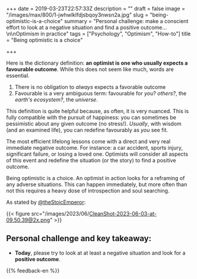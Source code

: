 +++
date = 2019-03-23T22:57:33Z
description = ""
draft = false
image = "/images/max/800/1-jwhwlklfdjsbqoy3nwsn2a.jpg"
slug = "being-optimistic-is-a-choice"
summary = "Personal challenge: make a conscient effort to look at a negative situation and find a positive outcome…\n\nOptimism in practice"
tags = ["Psychology", "Optimism", "How-to"]
title = "Being optimistic is a choice"

+++


Here is the dictionary definition: **an optimist is one who usually expects a favourable outcome**. While this does not seem like much, words are essential.

1. There is no obligation to _always_ expects a favorable outcome
2. Favourable is a very ambiguous term: favourable for _you_? _others?_, the _earth's ecosystem?_, the _universe_.

This definition is quite helpful because, as often, it is very nuanced. This is fully compatible with the pursuit of happiness: you can sometimes be pessimistic about any given outcome (no stress!). _Usually_, with wisdom (and an examined life), you can redefine favourably as _you_ see fit.

The most efficient lifelong lessons come with a direct and very real immediate negative outcome. For instance: a car accident, sports injury, significant failure, or losing a loved one. Optimists will consider all aspects of this event and redefine the situation (or the story) to find a positive outcome.

Being optimistic is a choice. An optimist in action looks for a reframing of any adverse situations. This can happen immediately, but more often than not this requires a heavy dose of introspection and soul searching.

As stated by [@theStoicEmperor](https://twitter.com/TheStoicEmperor):

{{< figure src="/images/2023/06/CleanShot-2023-06-03-at-09.50.39@2x.png" >}}

## Personal challenge and key takeaway: 
- **Today**, please try to look at at least a negative situation and look for a **positive outcome**.

{{% feedback-en %}}
